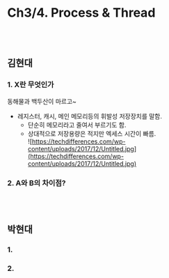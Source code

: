 # Ch3/4. Process & Thread 

<br>
<br>

## 김현대
### 1. X란 무엇인가
동해물과 백두산이 마르고~
- 레지스터, 캐시, 메인 메모리등의 휘발성 저장장치를 말함.
	- 단순히 메모리라고 줄여서 부르기도 함.
	- 상대적으로 저장용량은 적지만 엑세스 시간이 빠름.  
	![https://techdifferences.com/wp-content/uploads/2017/12/Untitled.jpg](https://techdifferences.com/wp-content/uploads/2017/12/Untitled.jpg)
### 2. A와 B의 차이점?

<br>
<br>

## 박현대
### 1. 

### 2.

<br>
<br>



